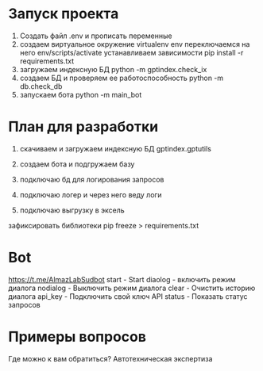 # Запуск проекта

1. Создать файл .env и прописать переменные
2. создаем виртуальное окружение virtualenv env
переключаемся на него env/scripts/activate
устанавливаем зависимости pip install -r requirements.txt
3. загружаем индексную БД python -m gptindex.check_ix 
4. создаем БД и проверяем ее работоспособность
    python -m db.check_db
5. запускаем бота
    python -m main_bot


# План для разработки
1. скачиваем и загружаем индексную БД gptindex.gptutils
    
2. создаем бота и подгружаем базу
3. подключаю бд для логирования запросов
4. подключаю логер и через него веду логи
5. подключаю выгрузку в эксель

зафиксировать библиотеки
pip freeze > requirements.txt
# Bot
https://t.me/AlmazLabSudbot
start - Start
diaolog - включить режим диалога
nodialog - Выключить режим диалога 
clear - Очистить историю диалога 
api_key - Подключить свой ключ API
status - Показать статус запросов

# Примеры вопросов
Где можно к вам обратиться?
Автотехническая экспертиза